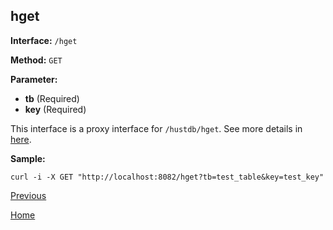 ## hget ##

**Interface:** `/hget`

**Method:** `GET`

**Parameter:** 

*  **tb** (Required)  
*  **key** (Required)  

This interface is a proxy interface for `/hustdb/hget`. See more details in [here](../hustdb/hustdb/hget.md).  

**Sample:**

    curl -i -X GET "http://localhost:8082/hget?tb=test_table&key=test_key"

[Previous](../ha.md)

[Home](../../index.md)